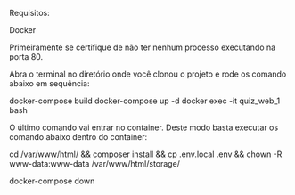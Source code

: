 Requisitos:

Docker

Primeiramente se certifique de não ter nenhum processo executando na porta 80.

Abra o terminal no diretório onde você clonou o projeto e rode os comando abaixo em sequência:

docker-compose build
docker-compose up -d
docker exec -it quiz_web_1 bash


O último comando vai entrar no container. Deste modo basta executar os comando abaixo dentro do container:

cd /var/www/html/ && composer install && cp .env.local .env && chown -R www-data:www-data /var/www/html/storage/


docker-compose down
